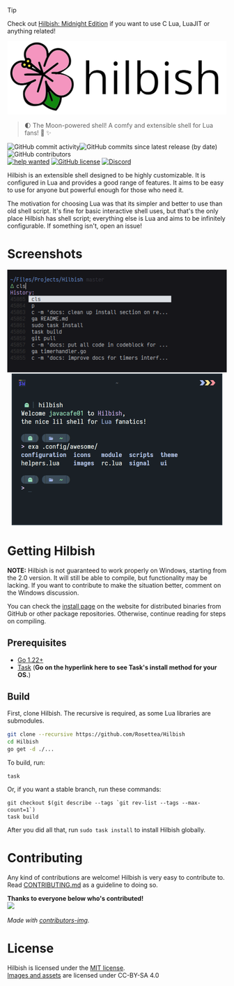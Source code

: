 > [!TIP]
> Check out [Hilbish: Midnight Edition](https://github.com/Rosettea/Hilbish/tree/midnight-edition) if you want to use C Lua, LuaJIT or anything related!

<img src="./assets/hilbish-logo-and-text.png" width=512><br>
<blockquote>
🌓 The Moon-powered shell! A comfy and extensible shell for Lua fans! 🌺 ✨
</blockquote>

<img alt="GitHub commit activity" src="https://img.shields.io/github/commit-activity/m/Rosettea/Hilbish?style=flat-square"><img alt="GitHub commits since latest release (by date)" src="https://img.shields.io/github/commits-since/Rosettea/Hilbish/latest?style=flat-square"><img alt="GitHub contributors" src="https://img.shields.io/github/contributors/Rosettea/Hilbish?style=flat-square"><br>
<a href="https://github.com/Rosettea/Hilbish/issues?q=is%3Aissue+is%3Aopen+label%3A%22help+wanted%22"><img src="https://img.shields.io/github/issues/Hilbis/Hilbish/help%20wanted?style=flat-square&color=green" alt="help wanted"></a>
<a href="https://github.com/Rosettea/Hilbish/blob/master/LICENSE"><img alt="GitHub license" src="https://img.shields.io/github/license/Rosettea/Hilbish?style=flat-square"></a>
<a href="https://discord.gg/3PDdcQz"><img alt="Discord" src="https://img.shields.io/discord/732357621503229962?color=blue&style=flat-square"></a>
<br>

Hilbish is an extensible shell designed to be highly customizable.
It is configured in Lua and provides a good range of features.
It aims to be easy to use for anyone but powerful enough for
those who need it.

The motivation for choosing Lua was that its simpler and better to use
than old shell script. It's fine for basic interactive shell uses,
but that's the only place Hilbish has shell script; everything else is Lua
and aims to be infinitely configurable. If something isn't, open an issue!

# Screenshots
<div align="center">
<img src="gallery/tab.png">
<img src="gallery/pillprompt.png">
</div>

# Getting Hilbish
**NOTE:** Hilbish is not guaranteed to work properly on Windows, starting
from the 2.0 version. It will still be able to compile, but functionality
may be lacking. If you want to contribute to make the situation better,
comment on the Windows discussion.

You can check the [install page](https://rosettea.github.io/Hilbish/install/)
on the website for distributed binaries from GitHub or other package repositories.
Otherwise, continue reading for steps on compiling.

## Prerequisites
- [Go 1.22+](https://go.dev)
- [Task](https://taskfile.dev/installation/) (**Go on the hyperlink here to see Task's install method for your OS.**)

## Build
First, clone Hilbish. The recursive is required, as some Lua libraries
are submodules.  
```sh
git clone --recursive https://github.com/Rosettea/Hilbish
cd Hilbish
go get -d ./...
```  

To build, run:
```
task
```  

Or, if you want a stable branch, run these commands:
```
git checkout $(git describe --tags `git rev-list --tags --max-count=1`)
task build
```  

After you did all that, run `sudo task install` to install Hilbish globally.

# Contributing
Any kind of contributions are welcome! Hilbish is very easy to contribute to.
Read [CONTRIBUTING.md](CONTRIBUTING.md) as a guideline to doing so.

**Thanks to everyone below who's contributed!**  
<a href="https://github.com/Rosettea/Hilbish/graphs/contributors">
  <img src="https://contrib.rocks/image?repo=Rosettea/Hilbish" />
</a>

*Made with [contributors-img](https://contrib.rocks).*

# License
Hilbish is licensed under the [MIT license](LICENSE).  
[Images and assets](assets/) are licensed under CC-BY-SA 4.0
